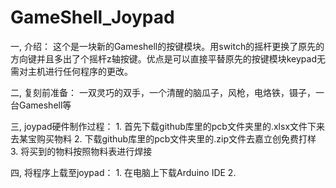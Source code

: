 # GameShell_Joypad
一, 介绍：
    这个是一块新的Gameshell的按键模块。用switch的摇杆更换了原先的方向键并且多出了个摇杆z轴按键。优点是可以直接平替原先的按键模块keypad无需对主机进行任何程序的更改。

二, 复刻前准备：
    一双灵巧的双手，一个清醒的脑瓜子，风枪，电烙铁，镊子，一台Gameshell等

三, joypad硬件制作过程：
    1. 首先下载github库里的pcb文件夹里的.xlsx文件下来去某宝购买物料
    2. 下载github库里的pcb文件夹里的.zip文件去嘉立创免费打样
    3. 将买到的物料按照物料表进行焊接
    
四, 将程序上载至joypad：
    1. 在电脑上下载Arduino IDE
    2. 
